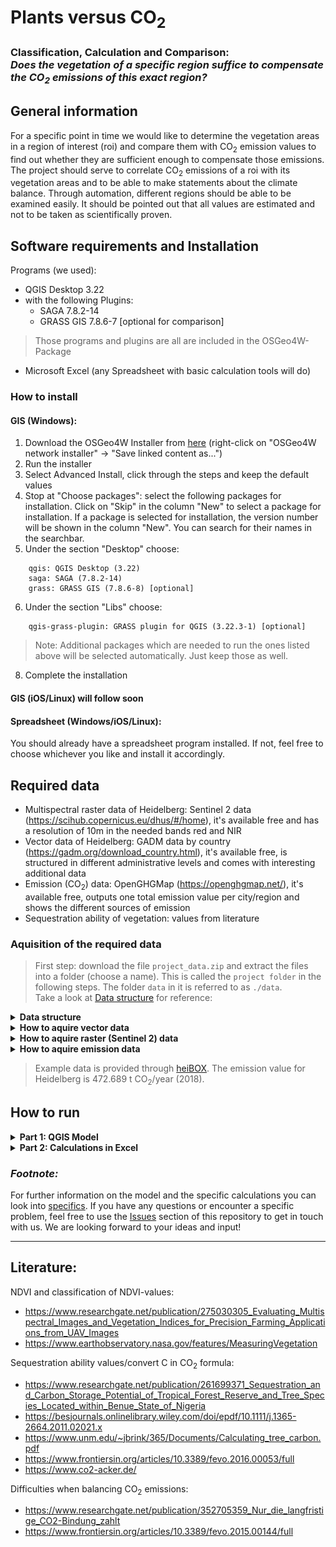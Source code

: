 # Plants versus CO<sub>2</sub>

### Classification, Calculation and Comparison: <br/> *Does the vegetation of a specific region suffice to compensate the CO<sub>2</sub> emissions of this exact region?*

## General information

For a specific point in time we would like to determine the vegetation areas in a region of interest (roi) and compare them with CO<sub>2</sub> emission values to find out whether they are sufficient enough to compensate those emissions. The project should serve to correlate CO<sub>2</sub> emissions of a roi with its vegetation areas and to be able to make statements about the climate balance. Through automation, different regions should be able to be examined easily. It should be pointed out that all values are estimated and not to be taken as scientifically proven.

## Software requirements and Installation

Programs (we used):
- QGIS Desktop 3.22
- with the following Plugins:
    - SAGA 7.8.2-14
    - GRASS GIS 7.8.6-7 [optional for comparison]
> Those programs and plugins are all are included in the OSGeo4W-Package
- Microsoft Excel (any Spreadsheet with basic calculation tools will do)

### How to install

#### GIS (Windows):
1. Download the OSGeo4W Installer from <a href="https://trac.osgeo.org/osgeo4w/">here</a> (right-click on "OSGeo4W network installer" -> "Save linked content as...")
2. Run the installer
3. Select Advanced Install, click through the steps and keep the default values
4. Stop at "Choose packages": select the following packages for installation. Click on "Skip" in the column "New" to select a package for installation. If a package is selected for installation, the version number will be shown in the column "New". You can search for their names in the searchbar.
5. Under the section "Desktop" choose:
```
    qgis: QGIS Desktop (3.22)
    saga: SAGA (7.8.2-14)
    grass: GRASS GIS (7.8.6-8) [optional]
```
6. Under the section "Libs" choose:
```
    qgis-grass-plugin: GRASS plugin for QGIS (3.22.3-1) [optional] 
```
> Note: Additional packages which are needed to run the ones listed above will be selected automatically. Just keep those as well.
8. Complete the installation

#### GIS (iOS/Linux) will follow soon

#### Spreadsheet (Windows/iOS/Linux):
You should already have a spreadsheet program installed. 
If not, feel free to choose whichever you like and install it accordingly.

## Required data

- Multispectral raster data of Heidelberg: Sentinel 2 data (https://scihub.copernicus.eu/dhus/#/home), it's available free and has a resolution of 10m in the needed bands red and NIR 
- Vector data of Heidelberg: GADM data by country (https://gadm.org/download_country.html), it's available free, is structured in different administrative levels and comes with interesting additional data
- Emission (CO<sub>2</sub>) data: OpenGHGMap (https://openghgmap.net/), it's available free, outputs one total emission value per city/region and shows the different sources of emission
- Sequestration ability of vegetation: values from literature 

### Aquisition of the required data

> First step: download the file `project_data.zip` and extract the files into a folder (choose a name). This is called the `project folder` in the following steps. The folder `data` in it is referred to as `./data`. <br/>
> Take a look at <a href="Examples, help and additional info/Data structure.png">Data structure</a> for reference:

<details>
   <summary><b>Data structure</b></summary>
<br/>
  <img src="Examples, help and additional info/Data structure.png"></img>
  
</details>  

<details>
   <summary><b>How to aquire vector data</b></summary>
<br/>

1. Navigate to <a href="https://gadm.org/download_country.html">GADM data by country</a>, select any country you want and download the Shapefile
2. When downloaded, unzip the ZIP-file into a folder (e.g. `gadm40_DEU` for Germany) and move the whole folder to the folder `./data`

</details>    
    
<details>
   <summary><b>How to aquire raster (Sentinel 2) data</b></summary>
<br/>
    
1. Navigate to <a href="https://scihub.copernicus.eu/dhus/#/self-registration">Copernicus Open Access Hub by ESA registration form</a> and set up an account
2. Log in on <a href="https://scihub.copernicus.eu/dhus/#/home">Copernicus Open Access Hub</a>. Without logging in you cannot download the required data
3. Specify the search area in the map with right-click (move map with left-click and zoom in with mouse wheel)
4. Click on the three stripes left of the search box to open the advanced search (upper left corner of screen)
5. Select Sentinel 2 and put following statement in the box for the cloud cover: `[0 TO 10]`
6. If you want to search for data in a specific time period, put the required dates in "sensing period" (we recommend using the year 2018 because the emission data is from this year only)
7. Click on the search button (upper right of search box) and wait until the results are displayed
8. Search for an image with full extent (no black parts) and minimal cloud cover
9. Hover over the entry and click on the eye icon ("View product details") which appears along with other icons on the lower right side of the entry
10. Check in the quick look window if the data seems suitable
<br/><br/>
    > If the images you are looking for are offline, take a look at <a href="https://github.com/GrHalbgott/Plants-vs-CO2/wiki/Troubleshooting">troubleshooting - Sentinel 2 data offline</a> for some help on that problem.
11. In the Inspector, navigate to `GRANULE/*Name of data*/IMG_DATA/R10m/` and download the two files "...B04..." & "...B08..." (both .jp2)
12. When downloaded, put the two files in the `./data` folder
</details>

<details>
   <summary><b>How to aquire emission data</b></summary>
<br/>

1. Navigate to <a href="https://openghgmap.net/">OpenGHGmap</a> and wait until the data is loaded (coloring the base map)
2. Specify the search area by zooming in with the mouse wheel and moving the map with left-click
3. Hover over the region you want to see data from and you'll get a red value which shows the total CO<sub>2</sub> emissions in tonnes for the year 2018
4. For convenience you can already put the value in the "Excelsheet.xlsx" which can be found inside the `project_data.zip` in the marked cell beneath "Emission value (t CO<sub>2</sub>/year)" (blue background). This will be a step at "Part 2: Calculations" (see below) as well

</details>

> Example data is provided through <a href="https://heibox.uni-heidelberg.de/d/0213462b883847edbf5b/">heiBOX</a>. The emission value for Heidelberg is 472.689 t CO<sub>2</sub>/year (2018).

## How to run

<details>
   <summary><b>Part 1: QGIS Model</b></summary>
<br/>

1. Open QGIS, navigate to the `project folder` and double-click on the model "QGIS_Model" to run it
3. Put in all required data:
    - Column name depends on the admin level of your roi. Every country has different admin levels and so you have to specify which column of the according shapefile (gadm) you want to use to search for your roi. For cities in Germany, leave the default setting (more info under <a href="https://github.com/GrHalbgott/Plants-vs-CO2/wiki/Troubleshooting">troubleshooting - extracting the roi</a>)
    - CRS: specify in which ccordinate reference system you want to project your data. For analyses in Germany, leave the default setting
    - The color definition file is "colors.txt" in your `./data` folder (more info under <a href="https://github.com/GrHalbgott/Plants-vs-CO2/wiki/Specifics">specifics - coloring</a>)
    - GADM shapefile is the .shp-file in your gadm folder with the according number as specified under "Column name" (more info under <a href="https://github.com/GrHalbgott/Plants-vs-CO2/wiki/Specifics">specifics - reigon of interest</a>)
    - Name of your roi is the region you want to analyse. Any name of a city or town should work, as long as you specify the right admin level. It has to be in the extent of the Sentinel 2 raster images!
    - The raster bands are the two from the `./data` folder with "B04" and "B08" in their names (the right order is very important!)
    - Reclassification matrix is the table with information on how the tool shall reclassify (more info under <a href="https://github.com/GrHalbgott/Plants-vs-CO2/wiki/Specifics">specifics - reclassification</a>) - leave the default setting
    - The next two parts are the outputs: it's not important where the output files are exported to, you just should find them easily afterwards (we recommend using the project data folder and naming both output or results)
4. Uncheck both check boxes
5. Run the model
6. It outputs one image and one Excel file at the locations you specified as output folders
<br/><br/>
    > If you need help with running the model, check the files inside the folder <a href="Examples, help and additional info/">Examples, help and additional info</a> 
7. Take a look at the image and compare it to <a href="Examples, help and additional info/NDVI colored.png">NDVI colored</a> - does it makes sense? You should see your roi colored from red to green on a white background
8. Proceed if it looks fine, repeat the steps if something seems wrong. Remember to check your input values in the model! Additional help can be found in our <a href="https://github.com/GrHalbgott/Plants-vs-CO2/wiki/">wiki</a>. If you cannot resolve the problem yourself feel free to ask questions in the <a href="https://github.com/GrHalbgott/Fossgis22_Plants-vs-CO2/issues">Issues</a> section of this repository

</details>

<details>
   <summary><b>Part 2: Calculations in Excel</b></summary>
<br/>

1. Open the spreadsheet file you got from the model as output 
2. Copy the values from the third column (no title)
3. Navigate to the project folder and open "Excelsheet.xls"
4. Paste the values in the column "HERE (m²)" (blue background)
5. Now put in the emission value from <a href="https://openghgmap.net/">OpenGHGmap</a> in the marked cell under "Emission value (t CO<sub>2</sub>/year)" (blue background) if you did not already
6. All following values including the result should be automatically calculated
7. The result is displayed through a color in the corresponding cells. It states whether the vegetation suffices to compensate the CO<sub>2</sub> emissions of your roi or not

### Congratulations, you completed this analysis!

</details>

### *Footnote:*

For further information on the model and the specific calculations you can look into <a href="https://github.com/GrHalbgott/Plants-vs-CO2/wiki/Specifics">specifics</a>. If you have any questions or encounter a specific problem, feel free to use the <a href="https://github.com/GrHalbgott/Fossgis22_Plants-vs-CO2/issues">Issues</a> section of this repository to get in touch with us. We are looking forward to your ideas and input!

---

## Literature:

NDVI and classification of NDVI-values:
- https://www.researchgate.net/publication/275030305_Evaluating_Multispectral_Images_and_Vegetation_Indices_for_Precision_Farming_Applications_from_UAV_Images
- https://www.earthobservatory.nasa.gov/features/MeasuringVegetation

Sequestration ability values/convert C in CO<sub>2</sub> formula:
- https://www.researchgate.net/publication/261699371_Sequestration_and_Carbon_Storage_Potential_of_Tropical_Forest_Reserve_and_Tree_Species_Located_within_Benue_State_of_Nigeria
- https://besjournals.onlinelibrary.wiley.com/doi/epdf/10.1111/j.1365-2664.2011.02021.x
- https://www.unm.edu/~jbrink/365/Documents/Calculating_tree_carbon.pdf
- https://www.frontiersin.org/articles/10.3389/fevo.2016.00053/full
- https://www.co2-acker.de/

Difficulties when balancing CO<sub>2</sub> emissions:
- https://www.researchgate.net/publication/352705359_Nur_die_langfristige_CO2-Bindung_zahlt
- https://www.frontiersin.org/articles/10.3389/fevo.2015.00144/full
